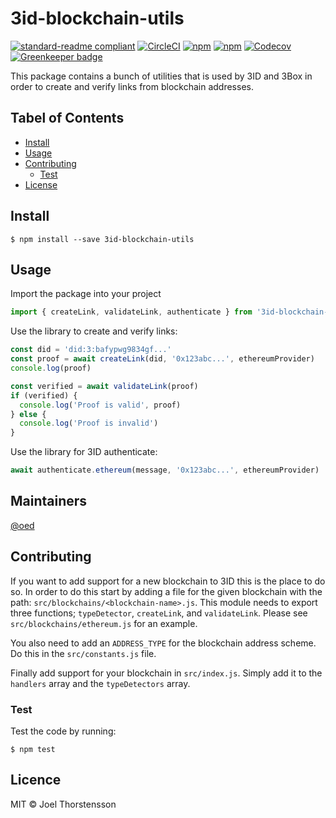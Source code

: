 # 3id-blockchain-utils
[![standard-readme compliant](https://img.shields.io/badge/readme%20style-standard-brightgreen.svg?style=flat-square)](https://github.com/RichardLitt/standard-readme)
[![CircleCI](https://img.shields.io/circleci/project/github/3box/js-3id-blockchain-utils.svg?style=for-the-badge)](https://circleci.com/gh/3box/js-3id-blockchain-utils)
[![npm](https://img.shields.io/npm/dt/3id-blockchain-utils.svg?style=for-the-badge)](https://www.npmjs.com/package/3id-blockchain-utils)
[![npm](https://img.shields.io/npm/v/3id-blockchain-utils.svg?style=for-the-badge)](https://www.npmjs.com/package/3id-blockchain-utils)
[![Codecov](https://img.shields.io/codecov/c/github/3box/js-3id-blockchain-utils.svg?style=for-the-badge)](https://codecov.io/gh/3box/js-3id-blockchain-utils)
[![Greenkeeper badge](https://badges.greenkeeper.io/3box/js-3id-blockchain-utils.svg)](https://greenkeeper.io/)

This package contains a bunch of utilities that is used by 3ID and 3Box in order to create and verify links from blockchain addresses.

## Tabel of Contents
- [Install](#install)
- [Usage](#usage)
- [Contributing](#contributing)
  - [Test](#Test)
- [License](#license)

## Install
```
$ npm install --save 3id-blockchain-utils
```

## Usage
Import the package into your project
```js
import { createLink, validateLink, authenticate } from '3id-blockchain-utils'
```

Use the library to create and verify links:
```js
const did = 'did:3:bafypwg9834gf...'
const proof = await createLink(did, '0x123abc...', ethereumProvider)
console.log(proof)

const verified = await validateLink(proof)
if (verified) {
  console.log('Proof is valid', proof)
} else {
  console.log('Proof is invalid')
}
```

Use the library for 3ID authenticate:

```js
await authenticate.ethereum(message, '0x123abc...', ethereumProvider)
```

## Maintainers
[@oed](https://github.com/oed)

## Contributing
If you want to add support for a new blockchain to 3ID this is the place to do so. In order to do this start by adding a file for the given blockchain with the path: `src/blockchains/<blockchain-name>.js`. This module needs to export three functions; `typeDetector`, `createLink`, and `validateLink`. Please see `src/blockchains/ethereum.js` for an example.

You also need to add an `ADDRESS_TYPE` for the blockchain address scheme. Do this in the `src/constants.js` file.

Finally add support for your blockchain in `src/index.js`. Simply add it to the `handlers` array and the `typeDetectors` array.

### Test
Test the code by running:
```
$ npm test
```

## Licence
MIT © Joel Thorstensson
